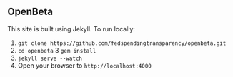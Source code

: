 ## OpenBeta

This site is built using Jekyll. To run locally:

1. `git clone https://github.com/fedspendingtransparency/openbeta.git`
2. `cd openbeta`
3  `gem install `
4. `jekyll serve --watch`
5. Open your browser to `http://localhost:4000`